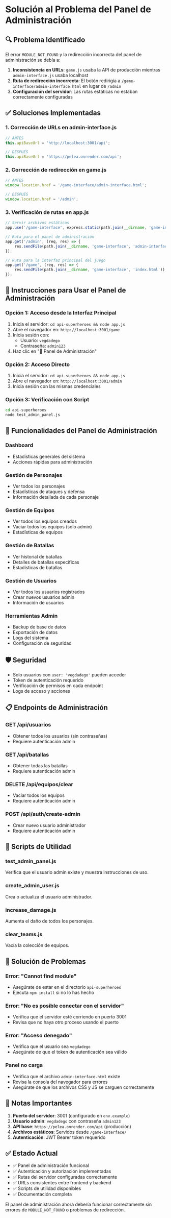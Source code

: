 # Solución al Problema del Panel de Administración

## 🔍 Problema Identificado

El error `MODULE_NOT_FOUND` y la redirección incorrecta del panel de administración se debía a:

1. **Inconsistencia en URLs**: `game.js` usaba la API de producción mientras `admin-interface.js` usaba localhost
2. **Ruta de redirección incorrecta**: El botón redirigía a `/game-interface/admin-interface.html` en lugar de `/admin`
3. **Configuración del servidor**: Las rutas estáticas no estaban correctamente configuradas

## ✅ Soluciones Implementadas

### 1. Corrección de URLs en admin-interface.js
```javascript
// ANTES
this.apiBaseUrl = 'http://localhost:3001/api';

// DESPUÉS  
this.apiBaseUrl = 'https://pelea.onrender.com/api';
```

### 2. Corrección de redirección en game.js
```javascript
// ANTES
window.location.href = '/game-interface/admin-interface.html';

// DESPUÉS
window.location.href = '/admin';
```

### 3. Verificación de rutas en app.js
```javascript
// Servir archivos estáticos
app.use('/game-interface', express.static(path.join(__dirname, 'game-interface')));

// Ruta para el panel de administración
app.get('/admin', (req, res) => {
    res.sendFile(path.join(__dirname, 'game-interface', 'admin-interface.html'));
});

// Ruta para la interfaz principal del juego
app.get('/game', (req, res) => {
    res.sendFile(path.join(__dirname, 'game-interface', 'index.html'));
});
```

## 🚀 Instrucciones para Usar el Panel de Administración

### Opción 1: Acceso desde la Interfaz Principal
1. Inicia el servidor: `cd api-superheroes && node app.js`
2. Abre el navegador en: `http://localhost:3001/game`
3. Inicia sesión con:
   - Usuario: `vegdadego`
   - Contraseña: `admin123`
4. Haz clic en "👑 Panel de Administración"

### Opción 2: Acceso Directo
1. Inicia el servidor: `cd api-superheroes && node app.js`
2. Abre el navegador en: `http://localhost:3001/admin`
3. Inicia sesión con las mismas credenciales

### Opción 3: Verificación con Script
```bash
cd api-superheroes
node test_admin_panel.js
```

## 🔧 Funcionalidades del Panel de Administración

### Dashboard
- Estadísticas generales del sistema
- Acciones rápidas para administración

### Gestión de Personajes
- Ver todos los personajes
- Estadísticas de ataques y defensa
- Información detallada de cada personaje

### Gestión de Equipos
- Ver todos los equipos creados
- Vaciar todos los equipos (solo admin)
- Estadísticas de equipos

### Gestión de Batallas
- Ver historial de batallas
- Detalles de batallas específicas
- Estadísticas de batallas

### Gestión de Usuarios
- Ver todos los usuarios registrados
- Crear nuevos usuarios admin
- Información de usuarios

### Herramientas Admin
- Backup de base de datos
- Exportación de datos
- Logs del sistema
- Configuración de seguridad

## 🛡️ Seguridad

- Solo usuarios con `user: 'vegdadego'` pueden acceder
- Token de autenticación requerido
- Verificación de permisos en cada endpoint
- Logs de acceso y acciones

## 📋 Endpoints de Administración

### GET /api/usuarios
- Obtener todos los usuarios (sin contraseñas)
- Requiere autenticación admin

### GET /api/batallas  
- Obtener todas las batallas
- Requiere autenticación admin

### DELETE /api/equipos/clear
- Vaciar todos los equipos
- Requiere autenticación admin

### POST /api/auth/create-admin
- Crear nuevo usuario administrador
- Requiere autenticación admin

## 🔄 Scripts de Utilidad

### test_admin_panel.js
Verifica que el usuario admin existe y muestra instrucciones de uso.

### create_admin_user.js
Crea o actualiza el usuario administrador.

### increase_damage.js
Aumenta el daño de todos los personajes.

### clear_teams.js
Vacía la colección de equipos.

## 🐛 Solución de Problemas

### Error: "Cannot find module"
- Asegúrate de estar en el directorio `api-superheroes`
- Ejecuta `npm install` si no lo has hecho

### Error: "No es posible conectar con el servidor"
- Verifica que el servidor esté corriendo en puerto 3001
- Revisa que no haya otro proceso usando el puerto

### Error: "Acceso denegado"
- Verifica que el usuario sea `vegdadego`
- Asegúrate de que el token de autenticación sea válido

### Panel no carga
- Verifica que el archivo `admin-interface.html` existe
- Revisa la consola del navegador para errores
- Asegúrate de que los archivos CSS y JS se carguen correctamente

## 📝 Notas Importantes

1. **Puerto del servidor**: 3001 (configurado en `env.example`)
2. **Usuario admin**: `vegdadego` con contraseña `admin123`
3. **API base**: `https://pelea.onrender.com/api` (producción)
4. **Archivos estáticos**: Servidos desde `/game-interface/`
5. **Autenticación**: JWT Bearer token requerido

## ✅ Estado Actual

- ✅ Panel de administración funcional
- ✅ Autenticación y autorización implementadas
- ✅ Rutas del servidor configuradas correctamente
- ✅ URLs consistentes entre frontend y backend
- ✅ Scripts de utilidad disponibles
- ✅ Documentación completa

El panel de administración ahora debería funcionar correctamente sin errores de `MODULE_NOT_FOUND` o problemas de redirección. 
